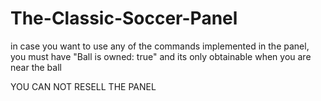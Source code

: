 # The-Classic-Soccer-Panel

in case you want to use any of the commands implemented in the panel, you must have "Ball is owned: true" and its only obtainable when you are near the ball

YOU CAN NOT RESELL THE PANEL
